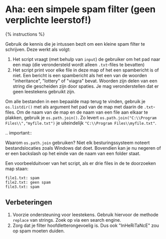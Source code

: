 # Aha: een simpele spam filter (geen verplichte leerstof!)
{% instructions %}

Gebruik de kennis die je intussen bezit om een kleine spam filter te schrijven. Deze werkt als volgt:

1. Het script vraagt (met behulp van `input`) de gebruiker om het pad naar een map (die verondersteld wordt alleen `.txt`-files te bevatten)
2. Het script print voor elke file in deze map of het een spambericht is of niet. Een bericht is een spambericht als het een van de woorden "inheritance", "lottery" of "viagra" bevat. Woorden zijn delen van een string die gescheiden zijn door spaties. Je mag veronderstellen dat er geen leestekens gebruikt zijn.

Om alle bestanden in een bepaalde map terug te vinden, gebruik je `os.listdir()` met als argument het pad van de map met daarin de `.txt`-files. Om de naam van de map en de naam van een file aan elkaar te plakken, gebruik je `os.path.join()`. Zo levert `os.path.join("C:\\Program Files\\","myfile.txt")` je uiteindelijk `"C:\\Program Files\\myfile.txt"`.

.. important::

   Waarom `os.path.join` gebruiken? Niet elk besturingssysteem noteert bestandslocaties zoals Windows dat doet. Bovendien kan je nu negeren of er een backslash op het einde van de naam van een folder staat.

Een voorbeelduitvoer van het script, als er drie files in de te doorzoeken map staan:

```text
file1.txt: spam
file2.txt: geen spam
file3.txt: spam
```

## Verbeteringen
1. Voorzie ondersteuning voor leestekens. Gebruik hiervoor de methode `replace` van strings. Zoek op via een search engine.
2. Zorg dat je filter hoofdletterongevoelig is. Dus ook "InHeRiTaNcE" zou op spam moeten duiden.
